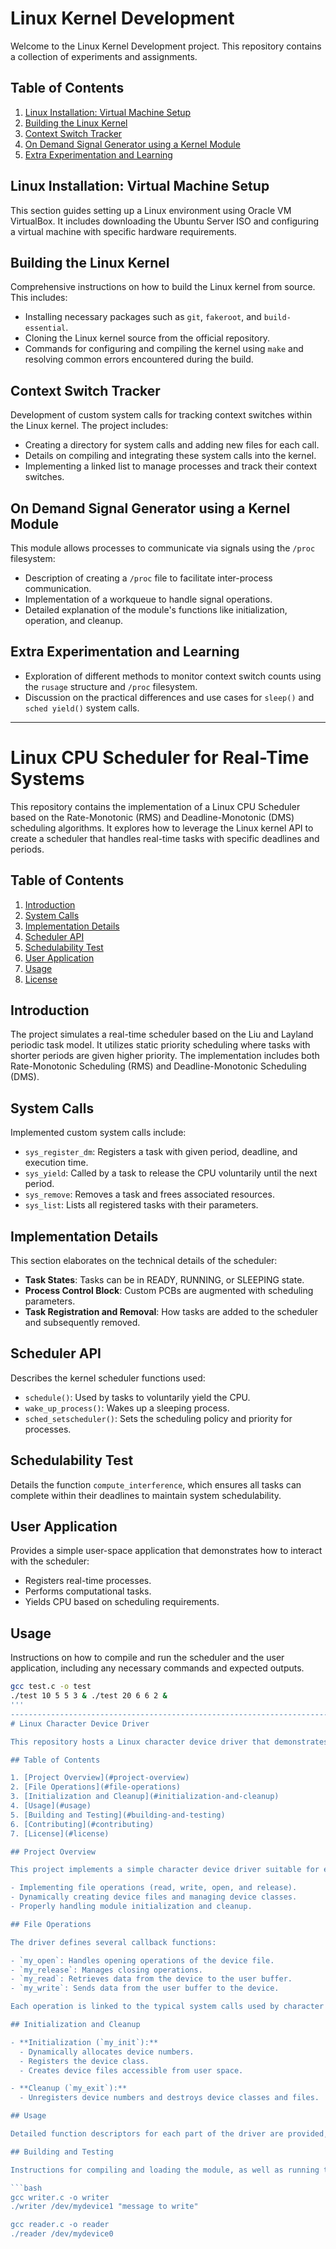 # Linux Kernel Development

Welcome to the Linux Kernel Development project. This repository contains a collection of experiments and assignments.

## Table of Contents

1. [Linux Installation: Virtual Machine Setup](#linux-installation-virtual-machine-setup)
2. [Building the Linux Kernel](#building-the-linux-kernel)
3. [Context Switch Tracker](#context-switch-tracker)
4. [On Demand Signal Generator using a Kernel Module](#on-demand-signal-generator-using-a-kernel-module)
5. [Extra Experimentation and Learning](#extra-experimentation-and-learning)

## Linux Installation: Virtual Machine Setup

This section guides setting up a Linux environment using Oracle VM VirtualBox. It includes downloading the Ubuntu Server ISO and configuring a virtual machine with specific hardware requirements.

## Building the Linux Kernel

Comprehensive instructions on how to build the Linux kernel from source. This includes:

- Installing necessary packages such as `git`, `fakeroot`, and `build-essential`.
- Cloning the Linux kernel source from the official repository.
- Commands for configuring and compiling the kernel using `make` and resolving common errors encountered during the build.

## Context Switch Tracker

Development of custom system calls for tracking context switches within the Linux kernel. The project includes:

- Creating a directory for system calls and adding new files for each call.
- Details on compiling and integrating these system calls into the kernel.
- Implementing a linked list to manage processes and track their context switches.

## On Demand Signal Generator using a Kernel Module

This module allows processes to communicate via signals using the `/proc` filesystem:

- Description of creating a `/proc` file to facilitate inter-process communication.
- Implementation of a workqueue to handle signal operations.
- Detailed explanation of the module's functions like initialization, operation, and cleanup.

## Extra Experimentation and Learning

- Exploration of different methods to monitor context switch counts using the `rusage` structure and `/proc` filesystem.
- Discussion on the practical differences and use cases for `sleep()` and `sched yield()` system calls.


--------------------------------------------------------------------------------------------------------------------------------------------------


# Linux CPU Scheduler for Real-Time Systems

This repository contains the implementation of a Linux CPU Scheduler based on the Rate-Monotonic (RMS) and Deadline-Monotonic (DMS) scheduling algorithms. It explores how to leverage the Linux kernel API to create a scheduler that handles real-time tasks with specific deadlines and periods.

## Table of Contents

1. [Introduction](#introduction)
2. [System Calls](#system-calls)
3. [Implementation Details](#implementation-details)
4. [Scheduler API](#scheduler-api)
5. [Schedulability Test](#schedulability-test)
6. [User Application](#user-application)
7. [Usage](#usage)
8. [License](#license)

## Introduction

The project simulates a real-time scheduler based on the Liu and Layland periodic task model. It utilizes static priority scheduling where tasks with shorter periods are given higher priority. The implementation includes both Rate-Monotonic Scheduling (RMS) and Deadline-Monotonic Scheduling (DMS).

## System Calls

Implemented custom system calls include:
- `sys_register_dm`: Registers a task with given period, deadline, and execution time.
- `sys_yield`: Called by a task to release the CPU voluntarily until the next period.
- `sys_remove`: Removes a task and frees associated resources.
- `sys_list`: Lists all registered tasks with their parameters.

## Implementation Details

This section elaborates on the technical details of the scheduler:
- **Task States**: Tasks can be in READY, RUNNING, or SLEEPING state.
- **Process Control Block**: Custom PCBs are augmented with scheduling parameters.
- **Task Registration and Removal**: How tasks are added to the scheduler and subsequently removed.

## Scheduler API

Describes the kernel scheduler functions used:
- `schedule()`: Used by tasks to voluntarily yield the CPU.
- `wake_up_process()`: Wakes up a sleeping process.
- `sched_setscheduler()`: Sets the scheduling policy and priority for processes.

## Schedulability Test

Details the function `compute_interference`, which ensures all tasks can complete within their deadlines to maintain system schedulability.

## User Application

Provides a simple user-space application that demonstrates how to interact with the scheduler:
- Registers real-time processes.
- Performs computational tasks.
- Yields CPU based on scheduling requirements.

## Usage

Instructions on how to compile and run the scheduler and the user application, including any necessary commands and expected outputs.

```bash
gcc test.c -o test
./test 10 5 5 3 & ./test 20 6 6 2 &
'''
--------------------------------------------------------------------------------------------------------------------------------------------------
# Linux Character Device Driver

This repository hosts a Linux character device driver that demonstrates the basic mechanisms for handling read, write, open, and release operations on a character device. The driver is designed to provide practical insights into device file operations and interaction between kernel space and user space.

## Table of Contents

1. [Project Overview](#project-overview)
2. [File Operations](#file-operations)
3. [Initialization and Cleanup](#initialization-and-cleanup)
4. [Usage](#usage)
5. [Building and Testing](#building-and-testing)
6. [Contributing](#contributing)
7. [License](#license)

## Project Overview

This project implements a simple character device driver suitable for educational purposes. It covers the fundamental aspects of device driver operations in Linux, focusing on:

- Implementing file operations (read, write, open, and release).
- Dynamically creating device files and managing device classes.
- Properly handling module initialization and cleanup.

## File Operations

The driver defines several callback functions:

- `my_open`: Handles opening operations of the device file.
- `my_release`: Manages closing operations.
- `my_read`: Retrieves data from the device to the user buffer.
- `my_write`: Sends data from the user buffer to the device.

Each operation is linked to the typical system calls used by character devices.

## Initialization and Cleanup

- **Initialization (`my_init`):** 
  - Dynamically allocates device numbers.
  - Registers the device class.
  - Creates device files accessible from user space.

- **Cleanup (`my_exit`):**
  - Unregisters device numbers and destroys device classes and files.

## Usage

Detailed function descriptors for each part of the driver are provided, including how data transactions are handled and errors are managed.

## Building and Testing

Instructions for compiling and loading the module, as well as running the provided writer and reader test programs:

```bash
gcc writer.c -o writer
./writer /dev/mydevice1 "message to write"

gcc reader.c -o reader
./reader /dev/mydevice0

